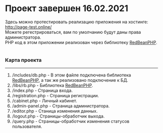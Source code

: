 # Проект завершен 16.02.2021
Здесь можно протестировать реализацию приложения на хостинге: http://page-test.online/ <br>
Можете регестрироваться, вам по умолчанию будут даны права администратора.<br>
PHP код в этом приложении реализован через библиотеку <a href="https://www.redbeanphp.com/index.php">RedBeanPHP</a>.
<br>
<br>
<h3>Карта проекта</h3>
<hr>
<ol>
<li>/includes/db.php - В этом файле подключена библиотека <a href="https://www.redbeanphp.com/index.php">RedBeanPHP</a>, а так же реализовано подключение к БД.</li>
<li> /libs/rb.php - Библиотека <a href="https://www.redbeanphp.com/index.php">RedBeanPHP</a>.</li>
<li> /index.php - Страница входа.</li>
<li> /registration.php - Страница регистрации.</li>
<li> /cabinet.php - Личный кабинет.</li>
<li> /admin-panel.php - Страница администратора.</li>
<li> /editor.php - Станица изменения данных.</li>
<li> /logout.php - Страницы-обработчик выхода.</li>
<li> /query.php - Страницы-обработчик изменения статусов пользователя.</li>
</ol>
